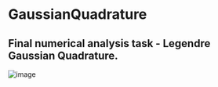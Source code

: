 # GaussianQuadrature
Final numerical analysis task - Legendre Gaussian Quadrature.
-
![image](https://user-images.githubusercontent.com/93078589/178140660-afdb9277-db13-474a-9b67-62578798cb06.png)
